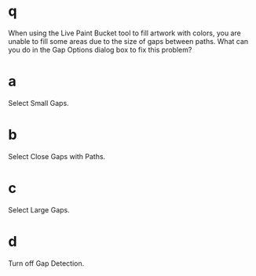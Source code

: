 # q
When using the Live Paint Bucket tool to fill artwork with colors, you are unable to fill some areas due to the size of gaps between paths. What can you do in the Gap Options dialog box to fix this problem?
# a
Select Small Gaps.
# b
Select Close Gaps with Paths.
# c
Select Large Gaps.
# d
Turn off Gap Detection.
